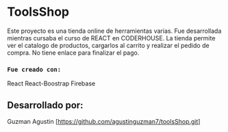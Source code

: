 # ToolsShop

Este proyecto es una tienda online de herramientas varias. Fue desarrollada mientras cursaba el curso de REACT en CODERHOUSE. La tienda permite ver el catalogo de productos, cargarlos al carrito y realizar el pedido de compra. No tiene enlace para finalizar el pago.



### `Fue creado con:`

React
React-Boostrap
Firebase




## Desarrollado por:

Guzman Agustin [https://github.com/agustinguzman7/toolsShop.git]

